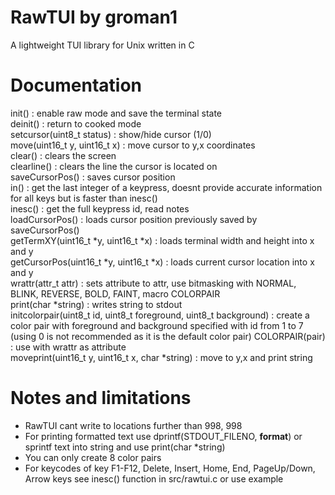 # RawTUI by groman1
A lightweight TUI library for Unix written in C
# Documentation
init() : enable raw mode and save the terminal state\
deinit() : return to cooked mode\
setcursor(uint8_t status) : show/hide cursor (1/0)\
move(uint16_t y, uint16_t x) : move cursor to y,x coordinates\
clear() : clears the screen\
clearline() : clears the line the cursor is located on\
saveCursorPos() : saves cursor position\
in() : get the last integer of a keypress, doesnt provide accurate information for all keys but is faster than inesc()\
inesc() : get the full keypress id, read notes\
loadCursorPos() : loads cursor position previously saved by saveCursorPos()\
getTermXY(uint16_t \*y, uint16_t \*x) : loads terminal width and height into x and y\
getCursorPos(uint16_t \*y, uint16_t \*x) : loads current cursor location into x and y\
wrattr(attr_t attr) : sets attribute to attr, use bitmasking with NORMAL, BLINK, REVERSE, BOLD, FAINT, macro COLORPAIR\
print(char \*string) : writes string to stdout\
initcolorpair(uint8_t id, uint8_t foreground, uint8_t background) : create a color pair with foreground and background specified with id from 1 to 7 (using 0 is not recommended as it is the default color pair)
COLORPAIR(pair) : use with wrattr as attribute\
moveprint(uint16_t y, uint16_t x, char \*string) : move to y,x and print string
# Notes and limitations
- RawTUI cant write to locations further than 998, 998
- For printing formatted text use dprintf(STDOUT_FILENO, **format**) or sprintf text into string and use print(char \*string)
- You can only create 8 color pairs
- For keycodes of key F1-F12, Delete, Insert, Home, End, PageUp/Down, Arrow keys see inesc() function in src/rawtui.c or use example
